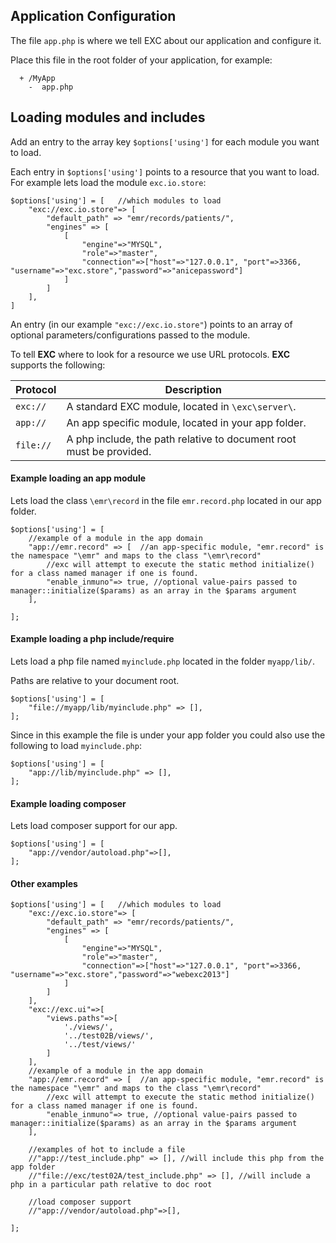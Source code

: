 ## Application Configuration ##

The file ```app.php``` is where we tell EXC about our application and configure it.

Place this file in the root folder of your application, for example:
```
  + /MyApp
    -  app.php
```

## Loading modules and includes ##



Add an entry to the array key ```$options['using']``` for each module you want to load.

Each entry in ```$options['using']``` points to a resource that you want to load. For example lets load the module ```exc.io.store```:

```
$options['using'] = [   //which modules to load
	"exc://exc.io.store"=> [
		"default_path" => "emr/records/patients/",
		"engines" => [
			[
				"engine"=>"MYSQL",
				"role"=>"master",
				"connection"=>["host"=>"127.0.0.1", "port"=>3366, "username"=>"exc.store","password"=>"anicepassword"]
			]
		]
	],
]
```

An entry (in our example ```"exc://exc.io.store"```)  points to an array of optional parameters/configurations passed to the module.


To tell **EXC** where to look for a resource we use URL protocols. **EXC** supports the following:

 Protocol | Description
 -------- | -----------
 ```exc://``` | A standard EXC module, located in ```\exc\server\```.
 ```app://``` | An app specific module, located in your app folder.
 ```file://``` | A php include, the path relative to document root must be provided.

#### Example loading an app module ####

Lets load the class ```\emr\record``` in the file ```emr.record.php``` located in our app folder.

```
$options['using'] = [
	//example of a module in the app domain
    "app://emr.record" => [  //an app-specific module, "emr.record" is the namespace "\emr" and maps to the class "\emr\record"
        //exc will attempt to execute the static method initialize() for a class named manager if one is found.
        "enable_inmuno"=> true, //optional value-pairs passed to manager::initialize($params) as an array in the $params argument
    ],

];
```
#### Example loading a php include/require ####

Lets load a php file named ```myinclude.php``` located in the folder ```myapp/lib/```.

Paths are relative to your document root.

```
$options['using'] = [
    "file://myapp/lib/myinclude.php" => [],
];
```

Since in this example the file is under your app folder you could also use the following to load ```myinclude.php```:

```
$options['using'] = [
    "app://lib/myinclude.php" => [],
];
```

#### Example loading composer ####

Lets load composer support for our app.

```
$options['using'] = [
    "app://vendor/autoload.php"=>[],
];
```



#### Other examples ####

```
$options['using'] = [   //which modules to load
	"exc://exc.io.store"=> [
		"default_path" => "emr/records/patients/",
		"engines" => [
			[
				"engine"=>"MYSQL",
				"role"=>"master",
				"connection"=>["host"=>"127.0.0.1", "port"=>3366, "username"=>"exc.store","password"=>"webexc2013"]
			]
		]
	],
	"exc://exc.ui"=>[
		"views.paths"=>[
			'./views/',
			'../test02B/views/',
			'../test/views/'
		]
	],
	//example of a module in the app domain
	"app://emr.record" => [  //an app-specific module, "emr.record" is the namespace "\emr" and maps to the class "\emr\record"
		//exc will attempt to execute the static method initialize() for a class named manager if one is found.
		"enable_inmuno"=> true, //optional value-pairs passed to manager::initialize($params) as an array in the $params argument
	],

	//examples of hot to include a file
	//"app://test_include.php" => [], //will include this php from the app folder
	//"file://exc/test02A/test_include.php" => [], //will include a php in a particular path relative to doc root

	//load composer support
	//"app://vendor/autoload.php"=>[],

];
```
